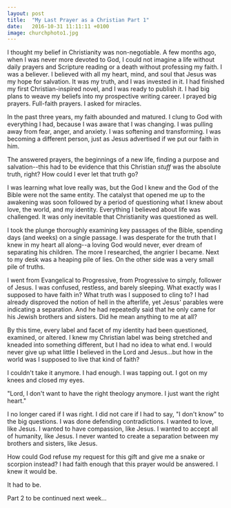 ```yaml
---
layout: post
title:  "My Last Prayer as a Christian Part 1"
date:   2016-10-31 11:11:11 +0100
image: churchphoto1.jpg
---
```


I thought my belief in Christianity was non-negotiable. A few months ago, when I was never more devoted to God, I could not imagine a life without daily prayers and Scripture reading or a death without professing my faith. I was a believer. I believed with all my heart, mind, and soul that Jesus was my hope for salvation. It was my truth, and I was invested in it. I had finished my first Christian-inspired novel, and I was ready to publish it. I had big plans to weave my beliefs into my prospective writing career. I prayed big prayers. Full-faith prayers. I asked for miracles.

In the past three years, my faith abounded and matured. I clung to God with everything I had, because I was aware that I was changing. I was pulling away from fear, anger, and anxiety. I was softening and transforming. I was becoming a different person, just as Jesus advertised if we put our faith in him.

The answered prayers, the beginnings of a new life, finding a purpose and salvation--this had to be evidence that this Christian *stuff* was the absolute truth, right? How could I ever let that truth go?

I was learning what love really was, but the God I knew and the God of the Bible were not the same entity. The catalyst that opened me up to the awakening was soon followed by a period of questioning what I knew about love, the world, and my identity. Everything I believed about life was challenged. It was only inevitable that Christianity was questioned as well.

I took the plunge thoroughly examining key passages of the Bible, spending days (and weeks) on a single passage. I was desperate for the truth that I knew in my heart all along--a loving God would never, ever dream of separating his children. The more I researched, the angrier I became. Next to my desk was a heaping pile of lies. On the other side was a very small pile of truths.

I went from Evangelical to Progressive, from Progressive to simply, follower of Jesus. I was confused, restless, and barely sleeping. What exactly was I supposed to have faith in? What truth was I supposed to cling to? I had already disproved the notion of hell in the afterlife, yet Jesus' parables were indicating a separation. And he had repeatedly said that he only came for his Jewish brothers and sisters. Did he mean anything to me at all?

By this time, every label and facet of my identity had been questioned, examined, or altered. I knew my Christian label was being stretched and kneaded into something different, but I had no idea to what end. I would never give up what little I believed in the Lord and Jesus...but how in the world was I supposed to live that kind of faith?

I couldn't take it anymore. I had enough. I was tapping out. I got on my knees and closed my eyes.

"Lord, I don't want to have the right theology anymore. I just want the right heart."

I no longer cared if I was right. I did not care if I had to say, "I don't know" to the big questions. I was done defending contradictions. I wanted to love, like Jesus. I wanted to have compassion, like Jesus. I wanted to accept all of humanity, like Jesus. I never wanted to create a separation between my brothers and sisters, like Jesus.

How could God refuse my request for this gift and give me a snake or scorpion instead? I had faith enough that this prayer would be answered. I knew it would be.

It had to be.

Part 2 to be continued next week...
